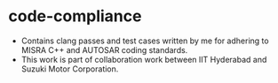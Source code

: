 # code-compliance

* Contains clang passes and test cases written by me for adhering to MISRA C++ and AUTOSAR coding standards.
* This work is part of collaboration work between IIT Hyderabad and Suzuki Motor Corporation.
